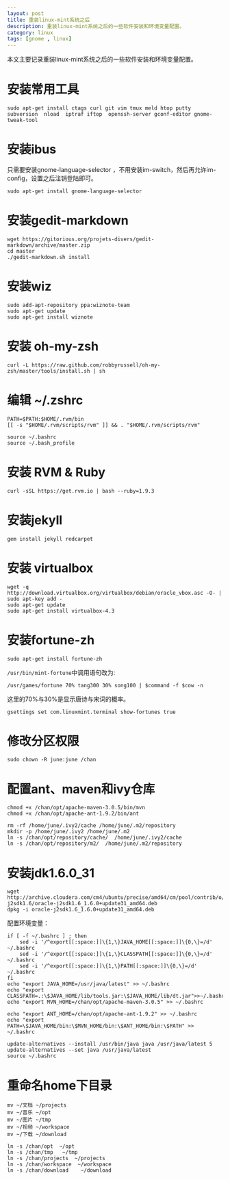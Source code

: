 ```yaml
---
layout: post
title: 重装linux-mint系统之后
description: 重装linux-mint系统之后的一些软件安装和环境变量配置。
category: linux
tags: [gnome , linux]
---
```


本文主要记录重装linux-mint系统之后的一些软件安装和环境变量配置。

# 安装常用工具

```
sudo apt-get install ctags curl git vim tmux meld htop putty subversion  nload  iptraf iftop  openssh-server gconf-editor gnome-tweak-tool
```

# 安装ibus

只需要安装gnome-language-selector ，不用安装im-switch，然后再允许im-config，设置之后注销登陆即可。

```
sudo apt-get install gnome-language-selector 
```

# 安装gedit-markdown

```
wget https://gitorious.org/projets-divers/gedit-markdown/archive/master.zip
cd master
./gedit-markdown.sh install
```

<!-- more -->

# 安装wiz

```
sudo add-apt-repository ppa:wiznote-team
sudo apt-get update
sudo apt-get install wiznote
```

# 安装 oh-my-zsh

```
curl -L https://raw.github.com/robbyrussell/oh-my-zsh/master/tools/install.sh | sh
```

# 编辑 ~/.zshrc

```
PATH=$PATH:$HOME/.rvm/bin
[[ -s "$HOME/.rvm/scripts/rvm" ]] && . "$HOME/.rvm/scripts/rvm"

source ~/.bashrc
source ~/.bash_profile
```

# 安装 RVM & Ruby

```
curl -sSL https://get.rvm.io | bash --ruby=1.9.3
```

# 安装jekyll

```
gem install jekyll redcarpet
```

# 安装 virtualbox

```
wget -q http://download.virtualbox.org/virtualbox/debian/oracle_vbox.asc -O- | sudo apt-key add -
sudo apt-get update
sudo apt-get install virtualbox-4.3
```

# 安装fortune-zh

```
sudo apt-get install fortune-zh
```

`/usr/bin/mint-fortune`中调用语句改为:

```
/usr/games/fortune 70% tang300 30% song100 | $command -f $cow -n
```

这里的70%与30%是显示唐诗与宋词的概率。

```
gsettings set com.linuxmint.terminal show-fortunes true
```

# 修改分区权限

```
sudo chown -R june:june /chan
```

# 配置ant、maven和ivy仓库

```
chmod +x /chan/opt/apache-maven-3.0.5/bin/mvn
chmod +x /chan/opt/apache-ant-1.9.2/bin/ant

rm -rf /home/june/.ivy2/cache /home/june/.m2/repository
mkdir -p /home/june/.ivy2 /home/june/.m2
ln -s /chan/opt/repository/cache/  /home/june/.ivy2/cache
ln -s /chan/opt/repository/m2/  /home/june/.m2/repository
```

# 安装jdk1.6.0_31

```
wget http://archive.cloudera.com/cm4/ubuntu/precise/amd64/cm/pool/contrib/o/oracle-j2sdk1.6/oracle-j2sdk1.6_1.6.0+update31_amd64.deb
dpkg -i oracle-j2sdk1.6_1.6.0+update31_amd64.deb
```

配置环境变量：

```
if [ -f ~/.bashrc ] ; then
    sed -i '/^export[[:space:]]\{1,\}JAVA_HOME[[:space:]]\{0,\}=/d' ~/.bashrc
    sed -i '/^export[[:space:]]\{1,\}CLASSPATH[[:space:]]\{0,\}=/d' ~/.bashrc
    sed -i '/^export[[:space:]]\{1,\}PATH[[:space:]]\{0,\}=/d' ~/.bashrc
fi
echo "export JAVA_HOME=/usr/java/latest" >> ~/.bashrc
echo "export CLASSPATH=.:\$JAVA_HOME/lib/tools.jar:\$JAVA_HOME/lib/dt.jar">>~/.bashrc
echo "export MVN_HOME=/chan/opt/apache-maven-3.0.5" >> ~/.bashrc

echo "export ANT_HOME=/chan/opt/apache-ant-1.9.2" >> ~/.bashrc
echo "export PATH=\$JAVA_HOME/bin:\$MVN_HOME/bin:\$ANT_HOME/bin:\$PATH" >> ~/.bashrc

update-alternatives --install /usr/bin/java java /usr/java/latest 5
update-alternatives --set java /usr/java/latest 
source ~/.bashrc
```

# 重命名home下目录

```
mv ~/文档 ~/projects
mv ~/音乐 ~/opt
mv ~/图片 ~/tmp
mv ~/视频 ~/workspace
mv ~/下载 ~/download

ln -s /chan/opt  ~/opt
ln -s /chan/tmp   ~/tmp
ln -s /chan/projects  ~/projects
ln -s /chan/workspace  ~/workspace
ln -s /chan/download    ~/download
```
